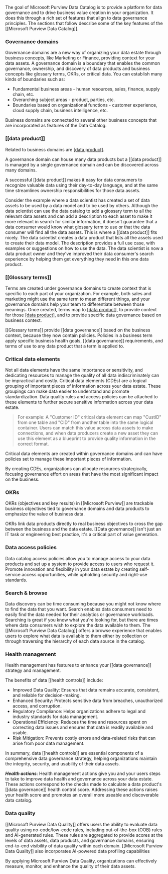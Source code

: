 The goal of Microsoft Purview Data Catalog is to provide a platform for data governance and to drive business value creation in your organization. It does this through a rich set of features that align to data governance principles. The sections that follow describe some of the key features of the [[Microsoft Purview Data Catalog]].

### Governance domains
Governance domains are a new way of organizing your data estate through business concepts, like Marketing or Finance, providing context for your data assets. A governance domain is a boundary that enables the common governance, ownership, and discovery of data products and business concepts like glossary terms, OKRs, or critical data. You can establish many kinds of boundaries such as:
- Fundamental business areas - human resources, sales, finance, supply chain, etc.
- Overarching subject areas - product, parties, etc.
- Boundaries based on organizational functions - customer experience, cloud supply chain, business intelligence, etc.

Business domains are connected to several other business concepts that are incorporated as features of the Data Catalog.
### [[data product]]
Related to business domains are [[data product]](s). 

A governance domain can house many data products but a [[data product]] is managed by a single governance domain and can be discovered across many domains.

A successful [[data product]] makes it easy for data consumers to recognize valuable data using their day-to-day language, and at the same time streamlines ownership responsibilities for those data assets.

Consider the example where a data scientist has created a set of data assets to be used by a data model and to be used by others. Although the data scientist can use the data catalog to add a glossary term to all the relevant data assets and can add a description to each asset to make it more relevant in search for similar information, it doesn't guarantee that a data consumer would know what glossary term to use or that the data consumer will find all the data assets. This is where a [[data product]] fits nicely. The data scientist creates a data product that lists all the assets used to create their data model. The description provides a full use case, with examples or suggestions on how to use the data. The data scientist is now a data product owner and they've improved their data consumer's search experience by helping them get everything they need in this one data product.
### [[Glossary terms]]
Terms are created under governance domains to create context that is specific to each part of your organization. For example, both sales and marketing might use the same term to mean different things, and your governance domains help your team to differentiate between those meanings. Once created, terms map to [[data product]](s), to provide context for those [[data product]](s), and to provide specific data governance based on business context.

[[Glossary terms]] provide [[data governance]] based on the business context, because they now contain policies. Policies in a business term apply specific business health goals, [[data governance]] requirements, and terms of use to any data product that a term is applied to.
### Critical data elements
Not all data elements have the same importance or sensitivity, and dedicating resources to manage the quality of all data indiscriminately can be impractical and costly. Critical data elements (CDEs) are a logical grouping of important pieces of information across your data estate. These groupings can make data easier to understand and promote standardization. Data quality rules and access policies can be attached to these elements to further secure sensitive information across your data estate.

>For example: A "Customer ID" critical data element can map "CustID" from one table and "CID" from another table into the same logical container. Users can match this value across data assets to make connections, and when data producers create a new asset they can use this element as a blueprint to provide quality information in the correct format.

Critical data elements are created within governance domains and can have policies set to manage these important pieces of information.

By creating CDEs, organizations can allocate resources strategically, focusing governance effort on areas that have the most significant impact on the business.
### OKRs
OKRs (objectives and key results) in [[Microsoft Purview]] are trackable business objectives tied to governance domains and data products to emphasize the value of business data.

OKRs link data products directly to real business objectives to cross the gap between the business and the data estate. [[Data governance]] isn't just an IT task or engineering best practice, it's a critical part of value generation.
### Data access policies
Data catalog access policies allow you to manage access to your data products and set up a system to provide access to users who request it. Promote innovation and flexibility in your data estate by creating self-service access opportunities, while upholding security and right-use standards.
### Search & browse
Data discovery can be time consuming because you might not know where to find the data that you want. Search enables data consumers need to easily find the data needed for their analytics or governance workloads. Searching is great if you know what you're looking for, but there are times where data consumers wish to explore the data available to them. The [[Microsoft Purview Data Catalog]] offers a browse experience that enables users to explore what data is available to them either by collection or through traversing the hierarchy of each data source in the catalog.
### Health management
Health management has features to enhance your [[data governance]] strategy and management.

The benefits of data [[health controls]] include:
- Improved Data Quality: Ensures that data remains accurate, consistent, and reliable for decision-making.
- Enhanced Security: Protects sensitive data from breaches, unauthorized access, and corruption.
- Regulatory Compliance: Helps organizations adhere to legal and industry standards for data management.
- Operational Efficiency: Reduces the time and resources spent on correcting data issues and ensures that data is readily available and usable.
- Risk Mitigation: Prevents costly errors and data-related risks that can arise from poor data management.

In summary, data [[health controls]] are essential components of a comprehensive data governance strategy, helping organizations maintain the integrity, security, and usability of their data assets.

_**Health actions**_: Health management actions give you and your users steps to take to improve data health and governance across your data estate. These actions correspond to the checks made to calculate a data product's [[data governance]] health control score. Addressing these actions raises your health score and promotes an overall more useable and discoverable data catalog.
### Data quality
[[Microsoft Purview Data Quality]] offers users the ability to evaluate data quality using no-code/low-code rules, including out-of-the-box (OOB) rules and AI-generated rules. These rules are aggregated to provide scores at the levels of data assets, data products, and governance domains, ensuring end-to-end visibility of data quality within each domain. [[Microsoft Purview Data Quality]] also incorporates AI-powered data profiling capabilities

By applying Microsoft Purview Data Quality, organizations can effectively measure, monitor, and enhance the quality of their data assets.